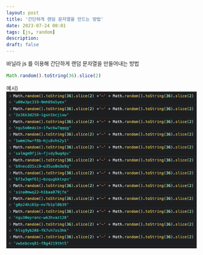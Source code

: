 ```yaml
---
layout: post
title: '간단하게 랜덤 문자열을 만드는 방법'
date: 2023-07-24 00:01
tags: [js, random]
description: 
draft: false
---
```


바닐라 js 를 이용해 간단하게 랜덤 문자열을 만들어내는 방법

```js
Math.random().toString(36).slice(2)
```

예시)
![result](./random-js.png)
